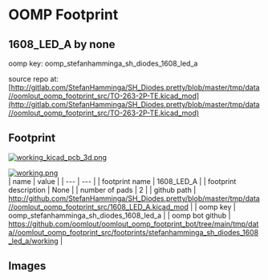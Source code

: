 # OOMP Footprint  
## 1608_LED_A  by none  
  
oomp key: oomp_stefanhamminga_sh_diodes_1608_led_a  
  
source repo at: [http://gitlab.com/StefanHamminga/SH_Diodes.pretty/blob/master/tmp/data//oomlout_oomp_footprint_src/TO-263-2P-TE.kicad_mod](http://gitlab.com/StefanHamminga/SH_Diodes.pretty/blob/master/tmp/data//oomlout_oomp_footprint_src/TO-263-2P-TE.kicad_mod)  
## Footprint  
  
[![working_kicad_pcb_3d.png](working_kicad_pcb_3d_600.png)](working_kicad_pcb_3d.png)  
  
[![working.png](working_600.png)](working.png)  
| name | value | 
| --- | --- | 
| footprint name | 1608_LED_A | 
| footprint description | None | 
| number of pads | 2 | 
| github path | http://github.com/StefanHamminga/SH_Diodes.pretty/blob/master/tmp/data//oomlout_oomp_footprint_src/1608_LED_A.kicad_mod | 
| oomp key | oomp_stefanhamminga_sh_diodes_1608_led_a | 
| oomp bot github | https://github.com/oomlout/oomlout_oomp_footprint_bot/tree/main/tmp/data//oomlout_oomp_footprint_src/footprints/stefanhamminga_sh_diodes_1608_led_a/working | 
## Images  
